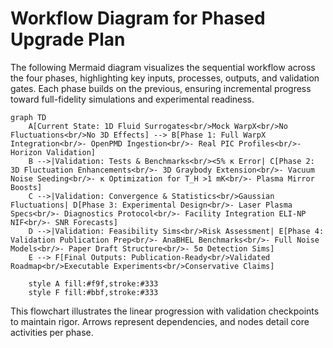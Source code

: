 # Workflow Diagram for Phased Upgrade Plan

The following Mermaid diagram visualizes the sequential workflow across the four phases, highlighting key inputs, processes, outputs, and validation gates. Each phase builds on the previous, ensuring incremental progress toward full-fidelity simulations and experimental readiness.

```mermaid
graph TD
    A[Current State: 1D Fluid Surrogates<br/>Mock WarpX<br/>No Fluctuations<br/>No 3D Effects] --> B[Phase 1: Full WarpX Integration<br/>- OpenPMD Ingestion<br/>- Real PIC Profiles<br/>- Horizon Validation]
    B -->|Validation: Tests & Benchmarks<br/><5% κ Error| C[Phase 2: 3D Fluctuation Enhancements<br/>- 3D Graybody Extension<br/>- Vacuum Noise Seeding<br/>- κ Optimization for T_H >1 mK<br/>- Plasma Mirror Boosts]
    C -->|Validation: Convergence & Statistics<br/>Gaussian Fluctuations| D[Phase 3: Experimental Design<br/>- Laser Plasma Specs<br/>- Diagnostics Protocol<br/>- Facility Integration ELI-NP NIF<br/>- SNR Forecasts]
    D -->|Validation: Feasibility Sims<br/>Risk Assessment| E[Phase 4: Validation Publication Prep<br/>- AnaBHEL Benchmarks<br/>- Full Noise Models<br/>- Paper Draft Structure<br/>- 5σ Detection Sims]
    E --> F[Final Outputs: Publication-Ready<br/>Validated Roadmap<br/>Executable Experiments<br/>Conservative Claims]
    
    style A fill:#f9f,stroke:#333
    style F fill:#bbf,stroke:#333
```

This flowchart illustrates the linear progression with validation checkpoints to maintain rigor. Arrows represent dependencies, and nodes detail core activities per phase.